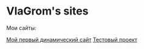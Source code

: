 

# VlaGrom's sites
Мои сайты:

[Мой первый динамический сайт](https://vlagrom.github.io/test_project_2/src/ "*клик*")
[Тестовый проект](https://vlagrom.github.io/test_project_3/src/ "*клик*")
